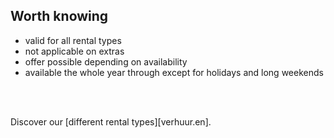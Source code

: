 
## Worth knowing

- valid for all rental types
- not applicable on extras
- offer possible depending on availability
- available the whole year through except for holidays and long weekends
<br>
<br>


Discover our [different rental types][verhuur.en].
